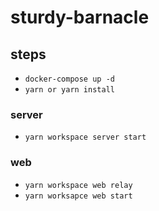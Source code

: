 # sturdy-barnacle

## steps

  - `docker-compose up -d`
  - `yarn or yarn install`
  
  ### server
  - `yarn workspace server start`
  
  ### web
  
  - `yarn workspace web relay`
  - `yarn worksapce web start`
  
